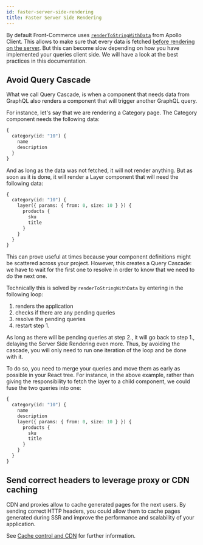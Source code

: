 ```yaml
---
id: faster-server-side-rendering
title: Faster Server Side Rendering
---
```


By default Front-Commerce uses [`renderToStringWithData`](https://www.apollographql.com/docs/react/performance/server-side-rendering/#using-rendertostringwithdata) from Apollo Client. This allows to make sure that every data is fetched [before rendering on the server](/docs/advanced/theme/server-side-rendering.html). But this can become slow depending on how you have implemented your queries client side. We will have a look at the best practices in this documentation.

## Avoid Query Cascade

What we call Query Cascade, is when a component that needs data from GraphQL also renders a component that will trigger another GraphQL query.

For instance, let's say that we are rendering a Category page. The Category component needs the following data:

```graphql
{
  category(id: "10") {
    name
    description
  }
}
```

And as long as the data was not fetched, it will not render anything. But as soon as it is done, it will render a Layer component that will need the following data:

```graphql
{
  category(id: "10") {
    layer({ params: { from: 0, size: 10 } }) {
      products {
        sku
        title
      }
    }
  }
}
```

This can prove useful at times because your component definitions might be scattered across your project. However, this creates a Query Cascade: we have to wait for the first one to resolve in order to know that we need to do the next one.

Technically this is solved by `renderToStringWithData` by entering in the following loop:

1. renders the application
2. checks if there are any pending queries
3. resolve the pending queries
4. restart step 1.

As long as there will be pending queries at step 2., it will go back to step 1., delaying the Server Side Rendering even more. Thus, by avoiding the cascade, you will only need to run one iteration of the loop and be done with it.

To do so, you need to merge your queries and move them as early as possible in your React tree. For instance, in the above example, rather than giving the responsibility to fetch the layer to a child component, we could fuse the two queries into one:

```graphql
{
  category(id: "10") {
    name
    description
    layer({ params: { from: 0, size: 10 } }) {
      products {
        sku
        title
      }
    }
  }
}
```

## Send correct headers to leverage proxy or CDN caching

CDN and proxies allow to cache generated pages for the next users. By sending correct HTTP headers, you could allow them to cache pages generated during SSR and improve the performance and scalability of your application.

See [Cache control and CDN](/docs/advanced/performance/cache-control-and-cdn.html) for further information.
